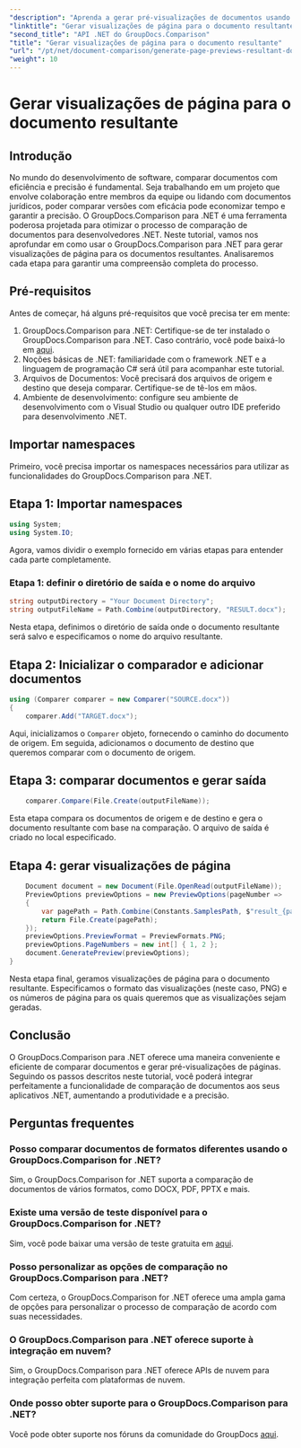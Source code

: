 ```yaml
---
"description": "Aprenda a gerar pré-visualizações de documentos usando o GroupDocs.Comparison para .NET. Compare documentos com eficiência e precisão."
"linktitle": "Gerar visualizações de página para o documento resultante"
"second_title": "API .NET do GroupDocs.Comparison"
"title": "Gerar visualizações de página para o documento resultante"
"url": "/pt/net/document-comparison/generate-page-previews-resultant-document/"
"weight": 10
---
```


# Gerar visualizações de página para o documento resultante

## Introdução
No mundo do desenvolvimento de software, comparar documentos com eficiência e precisão é fundamental. Seja trabalhando em um projeto que envolve colaboração entre membros da equipe ou lidando com documentos jurídicos, poder comparar versões com eficácia pode economizar tempo e garantir a precisão. O GroupDocs.Comparison para .NET é uma ferramenta poderosa projetada para otimizar o processo de comparação de documentos para desenvolvedores .NET. Neste tutorial, vamos nos aprofundar em como usar o GroupDocs.Comparison para .NET para gerar visualizações de página para os documentos resultantes. Analisaremos cada etapa para garantir uma compreensão completa do processo.
## Pré-requisitos
Antes de começar, há alguns pré-requisitos que você precisa ter em mente:
1. GroupDocs.Comparison para .NET: Certifique-se de ter instalado o GroupDocs.Comparison para .NET. Caso contrário, você pode baixá-lo em [aqui](https://releases.groupdocs.com/comparison/net/).
2. Noções básicas de .NET: familiaridade com o framework .NET e a linguagem de programação C# será útil para acompanhar este tutorial.
3. Arquivos de Documentos: Você precisará dos arquivos de origem e destino que deseja comparar. Certifique-se de tê-los em mãos.
4. Ambiente de desenvolvimento: configure seu ambiente de desenvolvimento com o Visual Studio ou qualquer outro IDE preferido para desenvolvimento .NET.

## Importar namespaces
Primeiro, você precisa importar os namespaces necessários para utilizar as funcionalidades do GroupDocs.Comparison para .NET.
## Etapa 1: Importar namespaces
```csharp
using System;
using System.IO;
```
Agora, vamos dividir o exemplo fornecido em várias etapas para entender cada parte completamente.
### Etapa 1: definir o diretório de saída e o nome do arquivo
```csharp
string outputDirectory = "Your Document Directory";
string outputFileName = Path.Combine(outputDirectory, "RESULT.docx");
```
Nesta etapa, definimos o diretório de saída onde o documento resultante será salvo e especificamos o nome do arquivo resultante.
## Etapa 2: Inicializar o comparador e adicionar documentos
```csharp
using (Comparer comparer = new Comparer("SOURCE.docx"))
{
    comparer.Add("TARGET.docx");
```
Aqui, inicializamos o `Comparer` objeto, fornecendo o caminho do documento de origem. Em seguida, adicionamos o documento de destino que queremos comparar com o documento de origem.
## Etapa 3: comparar documentos e gerar saída
```csharp
    comparer.Compare(File.Create(outputFileName));
```
Esta etapa compara os documentos de origem e de destino e gera o documento resultante com base na comparação. O arquivo de saída é criado no local especificado.
## Etapa 4: gerar visualizações de página
```csharp
    Document document = new Document(File.OpenRead(outputFileName));
    PreviewOptions previewOptions = new PreviewOptions(pageNumber =>
    {
        var pagePath = Path.Combine(Constants.SamplesPath, $"result_{pageNumber}.png");
        return File.Create(pagePath);
    });
    previewOptions.PreviewFormat = PreviewFormats.PNG;
    previewOptions.PageNumbers = new int[] { 1, 2 };
    document.GeneratePreview(previewOptions);
}
```
Nesta etapa final, geramos visualizações de página para o documento resultante. Especificamos o formato das visualizações (neste caso, PNG) e os números de página para os quais queremos que as visualizações sejam geradas.

## Conclusão
O GroupDocs.Comparison para .NET oferece uma maneira conveniente e eficiente de comparar documentos e gerar pré-visualizações de páginas. Seguindo os passos descritos neste tutorial, você poderá integrar perfeitamente a funcionalidade de comparação de documentos aos seus aplicativos .NET, aumentando a produtividade e a precisão.
## Perguntas frequentes
### Posso comparar documentos de formatos diferentes usando o GroupDocs.Comparison for .NET?
Sim, o GroupDocs.Comparison for .NET suporta a comparação de documentos de vários formatos, como DOCX, PDF, PPTX e mais.
### Existe uma versão de teste disponível para o GroupDocs.Comparison for .NET?
Sim, você pode baixar uma versão de teste gratuita em [aqui](https://releases.groupdocs.com/).
### Posso personalizar as opções de comparação no GroupDocs.Comparison para .NET?
Com certeza, o GroupDocs.Comparison for .NET oferece uma ampla gama de opções para personalizar o processo de comparação de acordo com suas necessidades.
### O GroupDocs.Comparison para .NET oferece suporte à integração em nuvem?
Sim, o GroupDocs.Comparison para .NET oferece APIs de nuvem para integração perfeita com plataformas de nuvem.
### Onde posso obter suporte para o GroupDocs.Comparison para .NET?
Você pode obter suporte nos fóruns da comunidade do GroupDocs [aqui](https://forum.groupdocs.com/c/comparison/12).